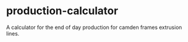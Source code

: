 # production-calculator
A calculator for the end of day production for camden frames extrusion lines.
